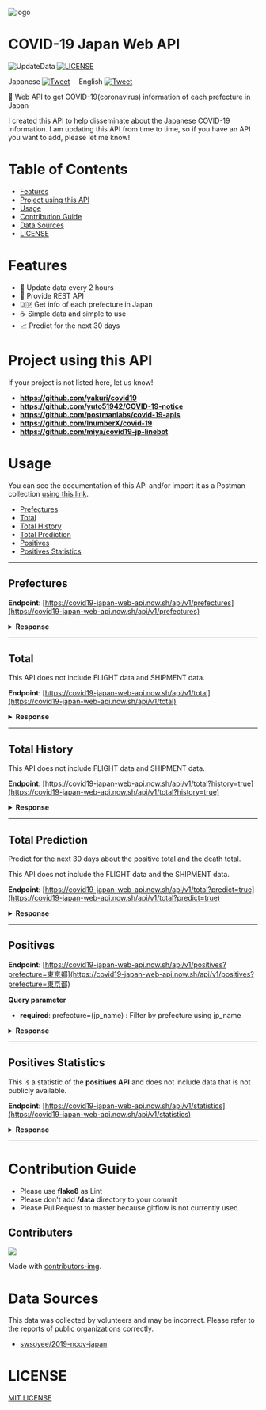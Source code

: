![logo](https://github.com/ryo-ma/covid19-japan-web-api/blob/master/.github/logo_img.png)

# COVID-19 Japan Web API
![UpdateData](https://github.com/ryo-ma/covid19-japan-web-api/workflows/UpdateData/badge.svg)
[![LICENSE](https://img.shields.io/github/license/ryo-ma/covid19-japan-web-api?color=blue)](./LICENSE)

Japanese [![Tweet](https://img.shields.io/twitter/url?style=social&url=https%3A%2F%2Fgithub.com%2Fryo-ma%2Fcovid19-japan-web-api)](https://twitter.com/intent/tweet?text=日本のコロナウイルス(COVID-19)情報を取得できるWebAPI&url=https%3A%2F%2Fgithub.com%2Fryo-ma%2Fcovid19-japan-web-api)
&emsp;English [![Tweet](https://img.shields.io/twitter/url?style=social&url=https%3A%2F%2Fgithub.com%2Fryo-ma%2Fcovid19-japan-web-api)](https://twitter.com/intent/tweet?text=Web%20API%20to%20get%20COVID-19(coronavirus)%20information%20of%20each%20prefecture%20in%20Japan&url=https%3A%2F%2Fgithub.com%2Fryo-ma%2Fcovid19-japan-web-api)

🦠 Web API to get COVID-19(coronavirus) information of each prefecture in Japan

I created this API to help disseminate about the Japanese COVID-19 information. I am updating this API from time to time, so if you have an API you want to add, please let me know!


# Table of Contents

- [Features](#features)
- [Project using this API](#project-using-this-api)
- [Usage](#usage)
- [Contribution Guide](#contribution-guide)
- [Data Sources](#data-sources)
- [LICENSE](#license)

# Features

* 🔁 Update data every 2 hours
* 🚀 Provide REST API
* 🇯🇵 Get info of each prefecture in Japan
* ☕️ Simple data and simple to use
* 📈 Predict for the next 30 days


# Project using this API

If your project is not listed here, let us know!

* **https://github.com/yakuri/covid19**
* **https://github.com/yuto51942/COVID-19-notice**
* **https://github.com/postmanlabs/covid-19-apis**
* **https://github.com/InumberX/covid-19**
* **https://github.com/miya/covid19-jp-linebot**

# Usage

You can see the documentation of this API and/or import it as a Postman collection [using this link](https://documenter.getpostman.com/view/9215231/SzYaWe6h?version=latest).

* [Prefectures](#prefectures)
* [Total](#total)
* [Total History](#total-history)
* [Total Prediction](#total-prediction)
* [Positives](#positives)
* [Positives Statistics](#positives-statistics)

---

## Prefectures

**Endpoint**: [https://covid19-japan-web-api.now.sh/api/v1/prefectures](https://covid19-japan-web-api.now.sh/api/v1/prefectures)

<details>
<summary><b>Response</b></summary>

```json
[
  {
    "id": 1,
    "name_ja": "北海道",
    "name_en": "Hokkaido",
    "lat": 43.46722222,
    "lng": 142.8277778,
    "last_updated": {
      "cases_date": 20200422,
      "deaths_date": 20200422,
      "pcr_date": 2020420
    },
    "cases": 468,
    "deaths": 23,
    "pcr": 4399
  },
  {
    "id": 2,
    "name_ja": "青森",
    "name_en": "Aomori",
    "lat": 40.78027778,
    "lng": 140.83194440000003,
    "last_updated": {
      "cases_date": 20200422,
      "deaths_date": 20200422,
      "pcr_date": 2020420
    },
    "cases": 22,
    "deaths": 0,
    "pcr": 521
  },
...
```

</details>

---

## Total

This API does not include FLIGHT data and SHIPMENT data.

**Endpoint**: [https://covid19-japan-web-api.now.sh/api/v1/total](https://covid19-japan-web-api.now.sh/api/v1/total)

<details>
<summary><b>Response</b></summary>

```json
{
  "date": 20200329,
  "pcr": 26401,
  "positive": 1647,
  "symptom": 1352,
  "symptomless": 162,
  "symptomConfirming": 133,
  "hospitalize": 1187,
  "mild": 659,
  "severe": 59,
  "confirming": 323,
  "waiting": 13,
  "discharge": 408,
  "death": 52
}
```

</details>

---

## Total History

This API does not include FLIGHT data and SHIPMENT data.

**Endpoint**: [https://covid19-japan-web-api.now.sh/api/v1/total?history=true](https://covid19-japan-web-api.now.sh/api/v1/total?history=true)

<details>
<summary><b>Response</b></summary>

```json
[
  {
    "date": 20200206,
    "pcr": 132,
    "positive": 16,
    "symptom": 16,
    "symptomless": 0,
    "symptomConfirming": 0,
    "hospitalize": 9,
    "mild": 0,
    "severe": 0,
    "confirming": 3,
    "waiting": 0,
    "discharge": 4,
    "death": 0
  },
  {
    "date": 20200207,
    "pcr": 151,
    "positive": 16,
    "symptom": 16,
    "symptomless": 0,
    "symptomConfirming": 0,
    "hospitalize": 12,
    "mild": 0,
    "severe": 0,
    "confirming": 0,
    "waiting": 0,
    "discharge": 4,
    "death": 0
  },
...
```

</details>

---

## Total Prediction

Predict  for the next 30 days about the positive total and the death total.

This API does not include the FLIGHT data and the SHIPMENT data.

**Endpoint**: [https://covid19-japan-web-api.now.sh/api/v1/total?predict=true](https://covid19-japan-web-api.now.sh/api/v1/total?predict=true)

<details>
<summary><b>Response</b></summary>

```json
[
  {
    "date": 20200413,
    "positive": 6960.103502394343,
    "death": 102.8839324261669
  },
  {
    "date": 20200414,
    "positive": 7652.287257933034,
    "death": 107.84568822992809
  },
  {
    "date": 20200415,
    "positive": 8413.308833378682,
    "death": 113.04673329952118
  },
  {
    "date": 20200416,
    "positive": 9250.01416438296,
    "death": 118.49860777416443
  },
  {
    "date": 20200417,
    "positive": 10169.930016336322,
    "death": 124.21340833627379
  },
  {
    "date": 20200418,
    "positive": 11181.33169302858,
    "death": 130.2038150517223
  },
  {
    "date": 20200419,
    "positive": 12293.317478949984,
    "death": 136.4831195045177
  },
  {
    "date": 20200420,
    "positive": 13515.89048489476,
    "death": 143.06525428832322
  },
...
```

</details>

---

## Positives

**Endpoint**: [https://covid19-japan-web-api.now.sh/api/v1/positives?prefecture=東京都](https://covid19-japan-web-api.now.sh/api/v1/positives?prefecture=東京都)

**Query parameter**

* **required**: prefecture=(jp_name) : Filter by prefecture using jp_name

<details>
<summary><b>Response</b></summary>

```json
[
  {
    "code": "",
    "announcement_date": "2020-01-24",
    "src": "https://www.metro.tokyo.lg.jp/tosei/hodohappyo/press/2020/01/24/20.html",
    "prefecture": "東京都",
    "residence_prefecture": "国外（武漢市）",
    "age": "40代",
    "gender": "男性",
    "attribute": "",
    "prefecture_number": "東京都1",
    "travel_or_contact": "渡航歴",
    "detail": "中国（武漢）",
    "id": "ID130001",
    "diagnosis_date": "",
    "onset": "2020/01/14",
    "symptom": "1",
    "death_or_discharge_date": "",
    "comment": "",
    "outcome": "1",
    "outcome_src": "https://i.imgur.com/P185t7C.jpg"
  },
  {
    "code": "",
    "announcement_date": "2020-01-25",
    "src": "https://www.metro.tokyo.lg.jp/tosei/hodohappyo/press/2020/01/27/24.html",
    "prefecture": "東京都",
    "residence_prefecture": "国外（武漢市）",
    "age": "30代",
    "gender": "女性",
    "attribute": "",
    "prefecture_number": "東京都2",
    "travel_or_contact": "渡航歴",
    "detail": "中国（武漢）",
    "id": "ID130002",
    "diagnosis_date": "",
    "onset": "2020/01/21",
    "symptom": "1",
    "death_or_discharge_date": "",
    "comment": "",
    "outcome": "1",
    "outcome_src": "https://i.imgur.com/P185t7C.jpg"
  },
...
```

</details>

---

## Positives Statistics
This is a statistic of the **positives API** and does not include data that is not publicly available.

**Endpoint**: [https://covid19-japan-web-api.now.sh/api/v1/statistics](https://covid19-japan-web-api.now.sh/api/v1/statistics)

<details>
<summary><b>Response</b></summary>

```json
[
  {
    "name_ja": "北海道",
    "name_en": "Hokkaido",
    "total_count": 239,
    "male": {
      "count": 137,
      "generations_count": {
        "00s": 6,
        "10s": 1,
        "20s": 5,
        "30s": 8,
        "40s": 19,
        "50s": 35,
        "60s": 27,
        "70s": 19,
        "80s": 14,
        "90s": 2,
        "100s": 0,
        "unknown": 1
      }
    },
    "female": {
      "count": 100,
      "generations_count": {
        "00s": 1,
        "10s": 1,
        "20s": 14,
        "30s": 10,
        "40s": 12,
        "50s": 17,
        "60s": 15,
        "70s": 16,
        "80s": 8,
        "90s": 4,
        "100s": 0,
        "unknown": 2
      }
    },
    "unkown_gender": {
      "count": 2,
      "generations_count": {
        "00s": 0,
        "10s": 0,
        "20s": 0,
        "30s": 0,
        "40s": 0,
        "50s": 0,
        "60s": 0,
        "70s": 0,
        "80s": 0,
        "90s": 0,
        "100s": 0,
        "unknown": 2
      }
    }
  },
...
```

</details>

---

# Contribution Guide
* Please use **flake8** as Lint
* Please don't add **/data** directory to your commit
* Please PullRequest to master because gitflow is not currently used

## Contributers
<a href="https://github.com/ryo-ma/covid19-japan-web-api/graphs/contributors">
  <img src="https://contributors-img.web.app/image?repo=ryo-ma/covid19-japan-web-api" />
</a>

Made with [contributors-img](https://contributors-img.web.app).

# Data Sources
This data was collected by volunteers and may be incorrect. Please refer to the reports of public organizations correctly.

* [swsoyee/2019-ncov-japan](https://github.com/swsoyee/2019-ncov-japan)

# LICENSE
[MIT LICENSE](./LICENSE)
